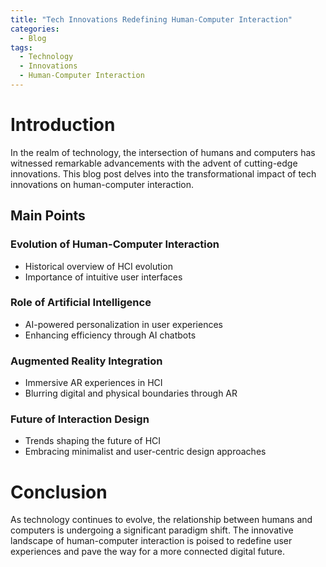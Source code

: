 ```yaml
---
title: "Tech Innovations Redefining Human-Computer Interaction"
categories:
  - Blog
tags:
  - Technology
  - Innovations
  - Human-Computer Interaction
---
```


# Introduction
In the realm of technology, the intersection of humans and computers has witnessed remarkable advancements with the advent of cutting-edge innovations. This blog post delves into the transformational impact of tech innovations on human-computer interaction.

## Main Points
### Evolution of Human-Computer Interaction
- Historical overview of HCI evolution
- Importance of intuitive user interfaces

### Role of Artificial Intelligence
- AI-powered personalization in user experiences
- Enhancing efficiency through AI chatbots

### Augmented Reality Integration
- Immersive AR experiences in HCI
- Blurring digital and physical boundaries through AR

### Future of Interaction Design
- Trends shaping the future of HCI
- Embracing minimalist and user-centric design approaches

# Conclusion
As technology continues to evolve, the relationship between humans and computers is undergoing a significant paradigm shift. The innovative landscape of human-computer interaction is poised to redefine user experiences and pave the way for a more connected digital future.